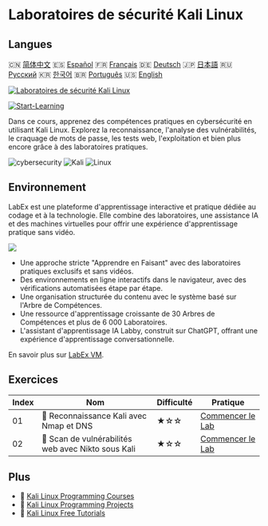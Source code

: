 # Laboratoires de sécurité Kali Linux

## Langues

🇨🇳 [简体中文](README_zh.md) 🇪🇸 [Español](README_es.md) 🇫🇷 [Français](README_fr.md) 🇩🇪 [Deutsch](README_de.md) 🇯🇵 [日本語](README_ja.md) 🇷🇺 [Русский](README_ru.md) 🇰🇷 [한국어](README_ko.md) 🇧🇷 [Português](README_pt.md) 🇺🇸 [English](README.md) 

[![Laboratoires de sécurité Kali Linux](https://cover-creator.labex.io/kali-linux-security-labs.png?lang=fr)](https://labex.io/fr/courses/kali-linux-security-labs)

[![Start-Learning](https://img.shields.io/badge/Start-Learning-whitesmoke?style=for-the-badge)](https://labex.io/fr/courses/kali-linux-security-labs)

Dans ce cours, apprenez des compétences pratiques en cybersécurité en utilisant Kali Linux. Explorez la reconnaissance, l'analyse des vulnérabilités, le craquage de mots de passe, les tests web, l'exploitation et bien plus encore grâce à des laboratoires pratiques.

![cybersecurity](https://img.shields.io/badge/cybersecurity-whitesmoke?style=for-the-badge&logo=cybersecurity)
![Kali](https://img.shields.io/badge/Kali-whitesmoke?style=for-the-badge&logo=kali)
![Linux](https://img.shields.io/badge/Linux-whitesmoke?style=for-the-badge&logo=linux)


## Environnement

LabEx est une plateforme d'apprentissage interactive et pratique dédiée au codage et à la technologie. Elle combine des laboratoires, une assistance IA et des machines virtuelles pour offrir une expérience d'apprentissage pratique sans vidéo.

![](https://tutorial-screenshot.getvm.io/images/vm-1725247253.png)

- Une approche stricte "Apprendre en Faisant" avec des laboratoires pratiques exclusifs et sans vidéos.
- Des environnements en ligne interactifs dans le navigateur, avec des vérifications automatisées étape par étape.
- Une organisation structurée du contenu avec le système basé sur l'Arbre de Compétences.
- Une ressource d'apprentissage croissante de 30 Arbres de Compétences et plus de 6 000 Laboratoires.
- L'assistant d'apprentissage IA Labby, construit sur ChatGPT, offrant une expérience d'apprentissage conversationnelle.

En savoir plus sur [LabEx VM](https://support.labex.io/using-labex/virtual-machine).

## Exercices

|   Index | Nom                                                | Difficulté   | Pratique                                                                                                                        |
|---------|----------------------------------------------------|--------------|---------------------------------------------------------------------------------------------------------------------------------|
|      01 | 📖 Reconnaissance Kali avec Nmap et DNS            | ★☆☆          | <a target='_blank' href='https://labex.io/fr/tutorials/kali-kali-reconnaissance-with-nmap-and-dns-552298'>Commencer le Lab</a>  |
|      02 | 📖 Scan de vulnérabilités web avec Nikto sous Kali | ★☆☆          | <a target='_blank' href='https://labex.io/fr/tutorials/kali-kali-vulnerability-scanning-with-nikto-552301'>Commencer le Lab</a> |

## Plus

- 🔗 [Kali Linux Programming Courses](https://github.com/labex-labs/awesome-programming-courses)
- 🔗 [Kali Linux Programming Projects](https://github.com/labex-labs/awesome-programming-projects)
- 🔗 [Kali Linux Free Tutorials](https://github.com/labex-labs/kali-free-tutorials)

